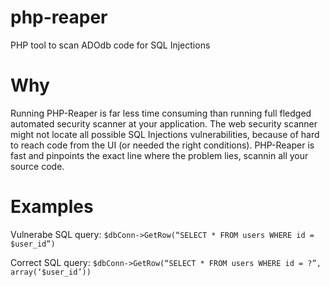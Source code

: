 php-reaper
==========

PHP tool to scan ADOdb code for SQL Injections

Why
===

Running PHP-Reaper is far less time consuming than running full fledged automated security scanner at your application. The web security scanner might not locate all possible SQL Injections vulnerabilities, because of hard to reach code from the UI (or needed the right conditions). PHP-Reaper is fast and pinpoints the exact line where the problem lies, scannin all your source code.

Examples
========

Vulnerabe SQL query: `$dbConn->GetRow(“SELECT * FROM users WHERE id = $user_id”)`

Correct SQL query: `$dbConn->GetRow(“SELECT * FROM users WHERE id = ?”, array(‘$user_id’))`
